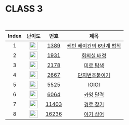 # CLASS 3

<br/>

| Index | 난이도 | 번호 | 제목 |
| :-----: | :-----: | :-----: | :-----: |
| 1 | <img height="25px" width="25px" src="https://static.solved.ac/tier_small/8.svg"/> | [1389](https://www.acmicpc.net/problem/1389) | [케빈 베이컨의 6단계 법칙](https://www.acmicpc.net/problem/1389) |
| 2 | <img height="25px" width="25px" src="https://static.solved.ac/tier_small/9.svg"/> | [1931](https://www.acmicpc.net/problem/1931) | [회의실 배정](https://www.acmicpc.net/problem/1931) |
| 3 | <img height="25px" width="25px" src="https://static.solved.ac/tier_small/8.svg"/> | [2178](https://www.acmicpc.net/problem/2178) | [미로 탐색](https://www.acmicpc.net/problem/2178) |
| 4 | <img height="25px" width="25px" src="https://static.solved.ac/tier_small/8.svg"/> | [2667](https://www.acmicpc.net/problem/17626) | [단지번호붙이기](https://www.acmicpc.net/problem/2667) |
| 5 | <img height="25px" width="25px" src="https://static.solved.ac/tier_small/9.svg"/> | [5525](https://www.acmicpc.net/problem/5525) | [IOIOI](https://www.acmicpc.net/problem/5525) |
| 6 | <img height="25px" width="25px" src="https://static.solved.ac/tier_small/9.svg"/> | [6064](https://www.acmicpc.net/problem/6064) | [카잉 달력](https://www.acmicpc.net/problem/6064) |
| 7 | <img height="25px" width="25px" src="https://static.solved.ac/tier_small/9.svg"/> | [11403](https://www.acmicpc.net/problem/11403) | [경로 찾기](https://www.acmicpc.net/problem/11403) |
| 8 | <img height="25px" width="25px" src="https://static.solved.ac/tier_small/12.svg"/> | [16236](https://www.acmicpc.net/problem/16236) | [아기 상어](https://www.acmicpc.net/problem/16236) |
